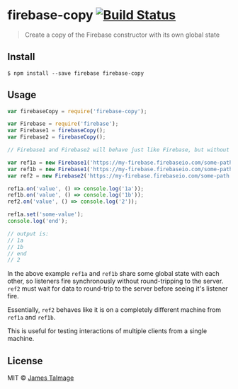 # firebase-copy [![Build Status](https://travis-ci.org/jamestalmage/firebase-copy.svg?branch=master)](https://travis-ci.org/jamestalmage/firebase-copy)

> Create a copy of the Firebase constructor with its own global state


## Install

```
$ npm install --save firebase firebase-copy
```


## Usage

```js
var firebaseCopy = require('firebase-copy');

var Firebase = require('firebase');
var Firebase1 = firebaseCopy();
var Firebase2 = firebaseCopy();

// Firebase1 and Firebase2 will behave just like Firebase, but without the shared state.

var ref1a = new Firebase1('https://my-firebase.firebaseio.com/some-path');
var ref1b = new Firebase1('https://my-firebase.firebaseio.com/some-path');
var ref2 = new Firebase2('https://my-firebase.firebaseio.com/some-path');

ref1a.on('value', () => console.log('1a'));
ref1b.on('value', () => console.log('1b'));
ref2.on('value', () => console.log('2'));

ref1a.set('some-value');
console.log('end');

// output is:
// 1a
// 1b
// end
// 2
```

In the above example `ref1a` and `ref1b` share some global state with each other, so listeners fire synchronously 
without round-tripping to the server. `ref2` must wait for data to round-trip to the server before seeing it's listener
fire.

Essentially, `ref2` behaves like it is on a completely different machine from `ref1a` and `ref1b`.

This is useful for testing interactions of multiple clients from a single machine.

## License

MIT © [James Talmage](http://github.com/jamestalmage)

